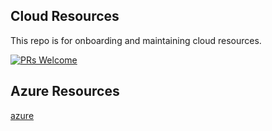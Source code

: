 ## Cloud Resources
This repo is for onboarding and maintaining cloud resources.

[![PRs Welcome](https://img.shields.io/badge/PRs-welcome-brightgreen.svg?style=flat-square)](http://makeapullrequest.com)

## Azure Resources
[azure](https://github.com/abhioncbr/cloud-resources/tree/master/azure)